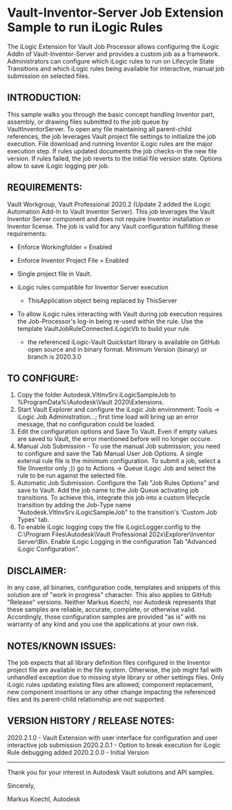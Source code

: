 # Vault-Inventor-Server Job Extension Sample to run iLogic Rules

The iLogic Extension for Vault Job Processor allows configuring the iLogic AddIn of Vault-Inventor-Server and provides a custom job as a framework. 
Administrators can configure which iLogic rules to run on Lifecycle State Transitions and which iLogic rules being available for interactive, 
manual job submission on selected files.

INTRODUCTION:
---------------------------------
This sample walks you through the basic concept handling Inventor part, assembly, or drawing files submitted to the job queue by VaultInventorServer.
To open any file maintaining all parent-child references, the job leverages Vault project file settings to initialize the job execution.
File download and running Inventor iLogic rules are the major execution step.
If rules updated documents the job checks-in the new file version. If rules failed, the job reverts to the initial file version state. 
Options allow to save iLogic logging per job.

REQUIREMENTS:
---------------------------------
Vault Workgroup, Vault Professional 2020.2 (Update 2 added the iLogic Automation Add-In to Vault Inventor Server).
This job leverages the Vault Inventor Server component and does not require Inventor installation or Inventor license.
The job is valid for any Vault configuration fulfilling these requirements:
- Enforce Workingfolder = Enabled
- Enforce Inventor Project File = Enabled
- Single project file in Vault.
- iLogic rules compatible for Inventor Server execution
	- ThisApplication object being replaced by ThisServer
	
- To allow iLogic rules interacting with Vault during job execution requires the Job-Processor's log-in being re-used within the rule. Use the template VaultJobRuleConnected.iLogicVb to build your rule.
	- the referenced iLogic-Vault Quickstart library is available on GitHub open source and in binary format. Minimum Version (binary) or branch is 2020.3.0

TO CONFIGURE:
---------------------------------
1) Copy the folder Autodesk.VltInvSrv.iLogicSampleJob to %ProgramData%\Autodesk\Vault 2020\Extensions\.
2) Start Vault Explorer and configure the iLogic Job environment: Tools -> iLogic Job Administration...; first time load will bring up an error message, that no configuration could be loaded.
3) Edit the configuration options and Save To Vault. Even if empty values are saved to Vault, the error mentioned before will no longer occure.
4) Manual Job Submission - To use the manual Job submission, you need to configure and save the Tab Manual User Job Options. A single external rule file is the minimum configuration.
	To submit a job, select a file (Inventor only ;)) go to Actions -> Queue iLogic Job and select the rule to be run against the selected file.
5) Automatic Job Submission. Configure the Tab "Job Rules Options" and save to Vault. Add the job name to the Job Queue activating job transitions. To achieve this, integrate this job into a custom lifecycle transition by adding the Job-Type name
"Autodesk.VltInvSrv.iLogicSampleJob" to the transition's 'Custom Job Types' tab.
6) To enable iLogic logging copy the file iLogicLogger.config to the C:\Program Files\Autodesk\Vault Professional 202x\Explorer\Inventor Server\Bin\. Enable iLogic Logging in the configuration
Tab "Advanced iLogic Configuration".

DISCLAIMER:
---------------------------------
In any case, all binaries, configuration code, templates and snippets of this solution are of "work in progress" character. This also applies to GitHub "Release" versions.
Neither Markus Koechl, nor Autodesk represents that these samples are reliable, accurate, complete, or otherwise valid. 
Accordingly, those configuration samples are provided “as is” with no warranty of any kind and you use the applications at your own risk.


NOTES/KNOWN ISSUES:
---------------------------------
The job expects that all library definition files configured in the Inventor project file are available in the file system. Otherwise, the job might fail with unhandled exception due to missing style library or other settings files.
Only iLogic rules updating existing files are allowed; component replacement, new component insertions or any other change impacting the referenced files and its parent-child
relationship are not supported.

VERSION HISTORY / RELEASE NOTES:
---------------------------------
2020.2.1.0 - Vault Extension with user interface for configuration and user interactive job submission
2020.2.0.1 - Option to break execution for iLogic Rule debugging added
2020.2.0.0 - Initial Version
 
---------------------------------

Thank you for your interest in Autodesk Vault solutions and API samples.

Sincerely,

Markus Koechl, Autodesk

